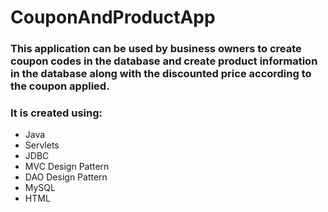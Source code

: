 # CouponAndProductApp
### This application can be used by business owners to create coupon codes in the database and create product information in the database along with the discounted price according to the coupon applied.
### It is created using:
- Java
- Servlets
- JDBC
- MVC Design Pattern
- DAO Design Pattern
- MySQL
- HTML
